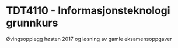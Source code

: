 # TDT4110 - Informasjonsteknologi grunnkurs

Øvingsopplegg høsten 2017 og løsning av gamle eksamensoppgaver
